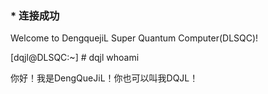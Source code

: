 ### \* 连接成功
Welcome to DengquejiL Super Quantum Computer\(DLSQC\)!

\[dqjl@DLSQC\:\~\] \# dqjl whoami

你好！我是DengQueJiL！你也可以叫我DQJL！
